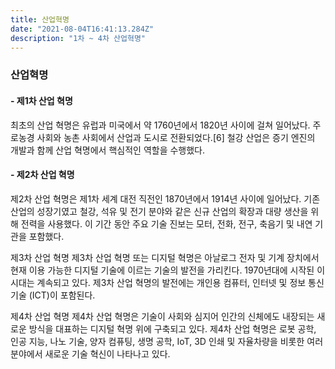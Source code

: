 ```yaml
---
title: 산업혁명
date: "2021-08-04T16:41:13.284Z"
description: "1차 ~ 4차 산업혁명"
---
```


### 산업혁명

#### - 제1차 산업 혁명
최초의 산업 혁명은 유럽과 미국에서 약 1760년에서 1820년 사이에 걸쳐 일어났다. 주로농경 사회와 농촌 사회에서 산업과 도시로 전환되었다.[6] 철강 산업은 증기 엔진의 개발과 함께 산업 혁명에서 핵심적인 역할을 수행했다.

#### - 제2차 산업 혁명
제2차 산업 혁명은 제1차 세계 대전 직전인 1870년에서 1914년 사이에 일어났다. 기존 산업의 성장기였고 철강, 석유 및 전기 분야와 같은 신규 산업의 확장과 대량 생산을 위해 전력을 사용했다. 이 기간 동안 주요 기술 진보는 모터, 전화, 전구, 축음기 및 내연 기관을 포함했다.

제3차 산업 혁명
제3차 산업 혁명 또는 디지털 혁명은 아날로그 전자 및 기계 장치에서 현재 이용 가능한 디지털 기술에 이르는 기술의 발전을 가리킨다. 1970년대에 시작된 이 시대는 계속되고 있다. 제3차 산업 혁명의 발전에는 개인용 컴퓨터, 인터넷 및 정보 통신 기술 (ICT)이 포함된다.

제4차 산업 혁명
제4차 산업 혁명은 기술이 사회와 심지어 인간의 신체에도 내장되는 새로운 방식을 대표하는 디지털 혁명 위에 구축되고 있다. 제4차 산업 혁명은 로봇 공학, 인공 지능, 나노 기술, 양자 컴퓨팅, 생명 공학, IoT, 3D 인쇄 및 자율차량을 비롯한 여러 분야에서 새로운 기술 혁신이 나타나고 있다.
